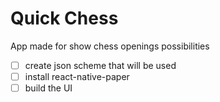 # Quick Chess

App made for show chess openings possibilities

- [ ] create json scheme that will be used
- [ ] install react-native-paper
- [ ] build the UI
